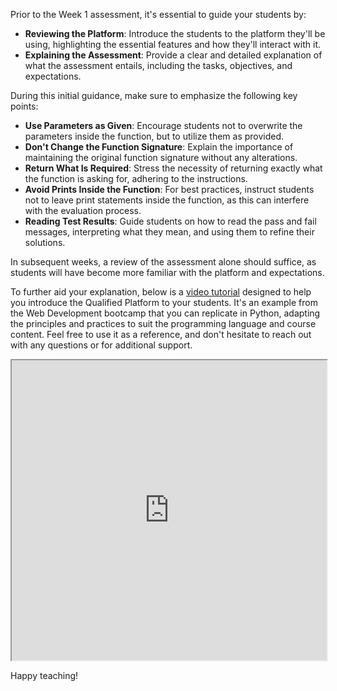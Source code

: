 Prior to the Week 1 assessment, it's essential to guide your students by:

- **Reviewing the Platform**: Introduce the students to the platform they'll be using, highlighting the essential features and how they'll interact with it.
- **Explaining the Assessment**: Provide a clear and detailed explanation of what the assessment entails, including the tasks, objectives, and expectations.

During this initial guidance, make sure to emphasize the following key points:

- **Use Parameters as Given**: Encourage students not to overwrite the parameters inside the function, but to utilize them as provided.
- **Don't Change the Function Signature**: Explain the importance of maintaining the original function signature without any alterations.
- **Return What Is Required**: Stress the necessity of returning exactly what the function is asking for, adhering to the instructions.
- **Avoid Prints Inside the Function**: For best practices, instruct students not to leave print statements inside the function, as this can interfere with the evaluation process.
- **Reading Test Results**: Guide students on how to read the pass and fail messages, interpreting what they mean, and using them to refine their solutions.

In subsequent weeks, a review of the assessment alone should suffice, as students will have become more familiar with the platform and expectations.

To further aid your explanation, below is a [video tutorial](https://drive.google.com/file/d/1EVyGs_s-Y1FMpcg-WGXNh3pqC48oDBzB/preview) designed to help you introduce the Qualified Platform to your students. It's an example from the Web Development bootcamp that you can replicate in Python, adapting the principles and practices to suit the programming language and course content. Feel free to use it as a reference, and don't hesitate to reach out with any questions or for additional support. 

<iframe src="https://drive.google.com/file/d/1EVyGs_s-Y1FMpcg-WGXNh3pqC48oDBzB/preview" width="100%" height="480" allowfullscreen="true"></iframe>

Happy teaching!